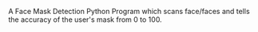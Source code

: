 A Face Mask Detection Python Program which scans face/faces and tells the accuracy of the user's mask from 0 to 100.
